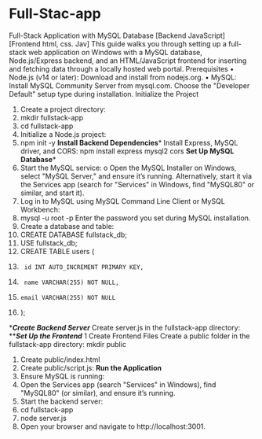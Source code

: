 # Full-Stac-app
Full-Stack Application with MySQL Database [Backend JavaScript] [Frontend html, css. Jav]
This guide walks you through setting up a full-stack web application on Windows with a MySQL database, Node.js/Express backend, and an HTML/JavaScript frontend for inserting and fetching data through a locally hosted web portal.
Prerequisites
•	Node.js (v14 or later): Download and install from nodejs.org.
•	MySQL: Install MySQL Community Server from mysql.com. Choose the "Developer Default" setup type during installation.
 Initialize the Project
1.	Create a project directory:
2.	mkdir fullstack-app
3.	cd fullstack-app
4.	Initialize a Node.js project:
5.	npm init -y
****Install Backend Dependencies*****
Install Express, MySQL driver, and CORS:
npm install express mysql2 cors
****Set Up MySQL Database*****
1.	Start the MySQL service:
o	Open the MySQL Installer on Windows, select "MySQL Server," and ensure it’s running. Alternatively, start it via the Services app (search for "Services" in Windows, find "MySQL80" or similar, and start it).
2.	Log in to MySQL using MySQL Command Line Client or MySQL Workbench:
3.	mysql -u root -p
Enter the password you set during MySQL installation.
4.	Create a database and table:
5.	CREATE DATABASE fullstack_db;
6.	USE fullstack_db;
7.	CREATE TABLE users (
8.	    id INT AUTO_INCREMENT PRIMARY KEY,
9.	    name VARCHAR(255) NOT NULL,
10.	    email VARCHAR(255) NOT NULL
11.	);

******Create Backend Server*****
Create server.js in the fullstack-app directory:
*********Set Up the Frontend*******
1 Create Frontend Files
Create a public folder in the fullstack-app directory:
mkdir public
1.	Create public/index.html
2.  Create public/script.js:
********Run the Application********
1.	Ensure MySQL is running:
2.	Open the Services app (search "Services" in Windows), find "MySQL80" (or similar), and ensure it’s running.
3.	Start the backend server:
4.	cd fullstack-app
5.	node server.js
6.	Open your browser and navigate to http://localhost:3001.

